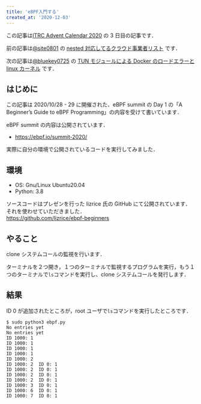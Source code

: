 ```yaml
---
title: 'eBPF入門する'
created_at: '2020-12-03'
---
```


この記事は[ITRC Advent Calendar 2020](https://adventar.org/calendars/5535) の 3 日目の記事です．

前の記事は[@site0801](https://twitter.com/site0801) の [nested 対応してるクラウド事業者リスト](https://www.notion.so/nested-73404cdaa2864d95895969c25b5eaf3e) です．

次の記事は[@bluekey0725](https://twitter.com/bluekey0725) の [TUN モジュールによる Docker のロードエラーと linux カーネル](https://qiita.com/blue_key/items/82facd82e9383c711534) です．

## はじめに

この記事は 2020/10/28 - 29 に開催された、eBPF summit の Day 1 の「A Beginner’s Guide to eBPF Programming」の内容を受けて書いています．

eBPF summit の内容は公開されています．

- https://ebpf.io/summit-2020/

実際に自分の環境で公開されているコードを実行してみました．

## 環境

- OS: Gnu/Linux Ubuntu20.04
- Python: 3.8

ソースコードはプレゼンを行った lizrice 氏の GitHub にて公開されています．それを使わせていただきました．\
https://github.com/lizrice/ebpf-beginners

## やること

clone システムコールの監視を行います．

ターミナルを２つ開き，１つのターミナルで監視するプログラムを実行，もう１つのターミナルで`ls`コマンドを実行し、clone システムコールを発行します．

## 結果

ID 0 が追加されたところが，root ユーザで`ls`コマンドを実行したところです．

```
$ sudo python3 ebpf.py
No entries yet
No entries yet
ID 1000: 1
ID 1000: 1
ID 1000: 1
ID 1000: 1
ID 1000: 2
ID 1000: 2	ID 0: 1
ID 1000: 2	ID 0: 1
ID 1000: 2	ID 0: 1
ID 1000: 2	ID 0: 1
ID 1000: 3	ID 0: 1
ID 1000: 6	ID 0: 1
ID 1000: 7	ID 0: 1
```
